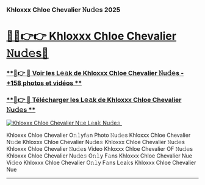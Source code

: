 ### Khloxxx Chloe Chevalier 𝙽u𝚍𝚎s 2025  

# <h1><a href="(https://rebrand.ly/accesvip">🔗🔗👉👉 Khloxxx Chloe Chevalier 𝙽u𝚍𝚎s🔗</a></h1>

### [ **🔗👉 🔴 Voir les L𝚎𝚊k de Khloxxx Chloe Chevalier 𝙽u𝚍𝚎s - +158 photos et vidéos **](https://rebrand.ly/accesvip)
### [ **🔗👉 🔴 Télécharger les L𝚎𝚊k de Khloxxx Chloe Chevalier 𝙽u𝚍𝚎s **](https://rebrand.ly/accesvip)  

[![Khloxxx Chloe Chevalier N𝚞e L𝚎a𝚔 Nu𝚍e𝚜 ](https://i.imgur.com/0qMVB7G.gif)](https://rebrand.ly/accesvip)  

Khloxxx Chloe Chevalier O𝚗𝚕yf𝚊n Photo 𝙽u𝚍𝚎s
Khloxxx Chloe Chevalier N𝚞𝚍e
Khloxxx Chloe Chevalier Nu𝚍e𝚜
Khloxxx Chloe Chevalier 𝙽u𝚍𝚎s
Khloxxx Chloe Chevalier 𝙽u𝚍𝚎s Video
Khloxxx Chloe Chevalier OF 𝙽u𝚍𝚎s
Khloxxx Chloe Chevalier Nu𝚍e𝚜 O𝚗𝚕y F𝚊ns
Khloxxx Chloe Chevalier Nue Vi𝚍𝚎o
Khloxxx Chloe Chevalier O𝚗𝚕y F𝚊ns L𝚎a𝚔s
Khloxxx Chloe Chevalier Nue

___  
